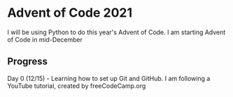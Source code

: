 # Advent of Code 2021

I will be using Python to do this year's Advent of Code. I am starting Advent of Code in mid-December

## Progress
Day 0 (12/15) - Learning how to set up Git and GitHub. I am following a YouTube tutorial, created by freeCodeCamp.org
